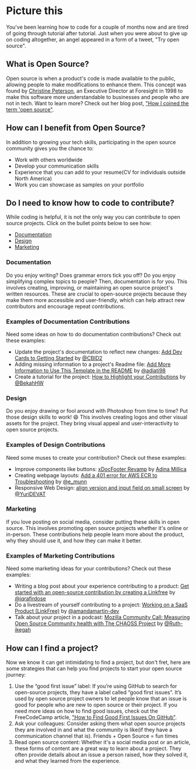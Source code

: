 # Picture this

You've been learning how to code for a couple of months now and are tired of going through tutorial after tutorial. Just when you were about to give up on coding altogether, an angel appeared in a form of a tweet, "Try open source".

## What is Open Source?

Open source is when a product's code is made available to the public, allowing people to make modifications to enhance them. This concept was found by [Christine Peterson](https://foresight.org/our-team/christine-peterson-co-founder-past-president/), an Executive Director at Foresight in 1998 to make this software more understandable to businesses and people who are not in tech. Want to learn more? Check out her blog post, ["How I coined the term 'open source"](https://opensource.com/article/18/2/coining-term-open-source-software).

## How can I benefit from Open Source?

In addition to growing your tech skills, participating in the open source community gives you the chance to:

- Work with others worldwide
- Develop your communication skills
- Experience that you can add to your resume(CV for individuals outside North America)
- Work you can showcase as samples on your portfolio

## Do I need to know how to code to contribute?  

While coding is helpful, it is not the only way you can contribute to open source projects. Click on the bullet points below to see how:

- [Documentation](/resources/open-source.md#documentation)
- [Design](/resources/open-source.md#design)
- [Marketing](/resources/open-source.md#marketing)

### Documentation

Do you enjoy writing? Does grammar errors tick you off? Do you enjoy simplifying complex topics to people? Then, documentation is for you. This involves creating, improving, or maintaining an open source project's written resources. These are crucial to open-source projects because they make them more accessible and user-friendly, which can help attract new contributors and encourage repeat contributions.

### Examples of Documentation Contributions

Need some ideas on how to do documentation contributions? Check out these examples:

- Update the project's documentation to reflect new changes: [Add Dev Cards to Getting Started](https://github.com/open-sauced/docs/issues/156) by [@CBID2](https://github.com/CBID2)
- Adding missing information to a project's Readme file: [Add More Information to Use This Template in the README](https://github.com/open-sauced/100-days-of-oss-template/pull/8) by [@adiati98](https://github.com/adiati98)
- Create a tutorial for the project: [How to Highlight your Contributions](https://docs.opensauced.pizza/community/highlights/) by [@BekahHW](https://github.com/BekahHW)
  
### Design

Do you enjoy drawing or fool around with Photoshop from time to time?  Put those design skills to work! 😄 This involves creating logos and other visual assets for the project. They bring visual appeal and user-interactivity to open source projects.

### Examples of Design Contributions

Need some muses to create your contribution? Check out these examples:

- Improve components like buttons: [xDocFooter Revamp](https://design.xwiki.org/xwiki/bin/view/Proposal/xDocFooterRevamp) by [Adina Millica](https://www.xwiki.org/xwiki/bin/view/XWiki/AdinaMilica)
- Creating webpage layouts: [Add a 401 error for AWS ECR to Troubleshooting](https://gitlab.com/gitlab-org/gitlab/-/merge_requests/132796) by [@e_munn](https://gitlab.com/e_munn)
- Responsive Web Design: [align version and input field on small screen](https://github.com/EddieHubCommunity/BioDrop/pull/1180) by [@YuriDEVAT](https://github.com/YuriDevAT)
  
### Marketing

If you love posting on social media, consider putting these skills in open source.  This involves promoting open source projects whether it's online or in-person.  These contributions help people learn more about the product, why they should use it, and how they can make it better.

### Examples of Marketing Contributions

Need some marketing ideas for your contributions? Check out these examples:

- Writing a blog post about your experience contributing to a product: [Get started with an open-source contribution by creating a Linkfree](https://iqra-firdose.hashnode.dev/get-started-with-an-open-source-contribution-by-creating-a-linkfree?ref=dailydev) by [@iqrafirdose](https://github.com/iqrafirdose)
- Do a livestream of yourself contributing to a project: [Working on a SaaS Product (LinkFree)](https://www.youtube.com/live/lBqZj7hJHJ4?si=4u9kD0WZXzrIkEsz) by [@amandamartin-dev](https://github.com/amandamartin-dev)
- Talk about your project in a podcast: [Mozilla Community Call: Measuring Open Source Community health with The CHAOSS Project](https://www.youtube.com/live/-MUzWkz27SY?si=_cshmIEH88Wxx9pj) by [@Ruth-ikegah](https://github.com/Ruth-ikegah)
  
## How can I find a project?  

Now we know it can get intimidating to find a project, but don't fret, here are some strategies that can help you find projects to start your open source journey:

1. Use the “good first issue” label: If you’re using GitHub to search for open-source projects, they have a label called “good first issues”.  It’s used by open source project owners to let people know that an issue is good for people who are new to open source or their project. If you need more ideas on how to find good issues, check out the FreeCodeCamp article, ["How to Find Good First Issues On GitHub"](https://www.freecodecamp.org/news/how-to-find-good-first-issues-on-github/).
1. Ask your colleagues: Consider asking them what open source projects they are involved in and what the community is like(if they have a communication channel that is). Friends + Open Source = fun times
1. Read open source content: Whether it's a social media post or an article, these forms of content are a great way to learn about a project. They often provide details about an issue a person raised, how they solved it, and what they learned from the experience.  
